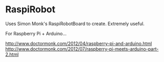 RaspiRobot
==========

Uses Simon Monk's RaspiRobotBoard to create. Extremely useful.

For Raspberry Pi + Arduino...

http://www.doctormonk.com/2012/04/raspberry-pi-and-arduino.html
http://www.doctormonk.com/2012/07/raspberry-pi-meets-arduino-part-2.html
